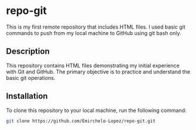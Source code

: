 # repo-git

This is my first remote repository that includes HTML files. I used basic git commands to push from my local machine to GitHub using git bash only.

## Description

This repository contains HTML files demonstrating my initial experience with Git and GitHub. The primary objective is to practice and understand the basic git operations.

## Installation

To clone this repository to your local machine, run the following command:
```bash
git clone https://github.com/Emirchelo-Lopez/repo-git.git

